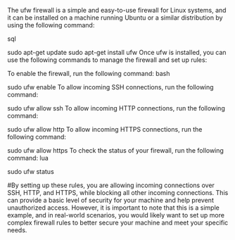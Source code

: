 The ufw firewall is a simple and easy-to-use firewall for Linux systems, and it can be installed on a machine running Ubuntu or a similar distribution by using the following command:

sql

sudo apt-get update
sudo apt-get install ufw
Once ufw is installed, you can use the following commands to manage the firewall and set up rules:

To enable the firewall, run the following command:
bash

sudo ufw enable
To allow incoming SSH connections, run the following command:

sudo ufw allow ssh
To allow incoming HTTP connections, run the following command:

sudo ufw allow http
To allow incoming HTTPS connections, run the following command:

sudo ufw allow https
To check the status of your firewall, run the following command:
lua

sudo ufw status

#By setting up these rules, you are allowing incoming connections over SSH, HTTP, and HTTPS, while blocking all other incoming connections. This can provide a basic level of security for your machine and help prevent unauthorized access. However, it is important to note that this is a simple example, and in real-world scenarios, you would likely want to set up more complex firewall rules to better secure your machine and meet your specific needs.
